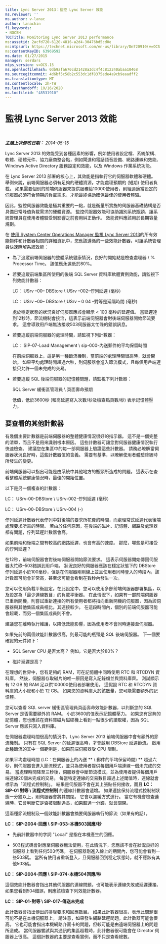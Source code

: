 ```yaml
---
title: Lync Server 2013：監控 Lync Server 效能
ms.reviewer: ''
ms.author: v-lanac
author: lanachin
f1.keywords:
- NOCSH
TOCTitle: Monitoring Lync Server 2013 performance
ms:assetid: 2acfd720-6120-4816-a2d4-30476bd5cd0e
ms:mtpsurl: https://technet.microsoft.com/en-us/library/Dn720910(v=OCS.15)
ms:contentKeyID: 63969592
ms.date: 01/27/2015
manager: serdars
mtps_version: v=OCS.15
ms.openlocfilehash: 0db9afa670cd21428a3dc4f4c812240abaa10468
ms.sourcegitcommit: 4d6bf5c58b2c553dc1df8375ede4a9cb9eaadff2
ms.translationtype: MT
ms.contentlocale: zh-TW
ms.lasthandoff: 10/16/2020
ms.locfileid: "48531910"
---
```

# <a name="monitoring-lync-server-2013-performance"></a>監視 Lync Server 2013 效能

<div data-xmlns="http://www.w3.org/1999/xhtml">

<div class="topic" data-xmlns="http://www.w3.org/1999/xhtml" data-msxsl="urn:schemas-microsoft-com:xslt" data-cs="https://msdn.microsoft.com/">

<div data-asp="https://msdn2.microsoft.com/asp">



</div>

<div id="mainSection">

<div id="mainBody">

<span> </span>

_**主題上次修改日期：** 2014-05-15_

Lync Server 2013 的效能受到各種因素的影響，例如使用者設定檔、系統架構、軟體、硬體元件、協力廠商整合點，例如閘道和電話語音設備、網路連線和效能、Windows Active Directory 服務設定和效能，以及 Windows 作業系統功能。

在 Lync Server 2013 部署的核心上，其效能是指執行它的伺服器軟體和硬體。 舉例來說，前端伺服器必須有足夠的硬體資源，才能處理預期的 (短期) 使用者負載。 如果需要個別的前端伺服器來提供服務給10000使用者，則經過適當設定的伺服器必須符合預期的負載需求，才能最終協助確保最佳的使用者體驗。

因此，監控伺服器效能是極其重要的一點，就是衡量所實施的伺服器基礎結構是否具備日常峰值負載需求的硬體資源。 監控伺服器效能可協助識別系統瓶頸，讓系統管理員在使用者體驗受到影響之前套用糾正動作。 效能資料應該用於長期容量規劃。

在 [使用 System Center Operations Manager 監視 Lync Server 2013](lync-server-2013-monitoring-lync-server-with-system-center-operations-manager.md)的所有效能物件和計數器相關的詳細資訊中，您應該遵循的一些效能計數器，可讓系統管理員快速瞭解系統效能：

  - 為了追蹤前端伺服器的整體系統健康情況，良好的開始點是檢查處理器 \\ % Processor Time。 該值應永遠低於80%。

  - 若要追蹤前端集區所使用的後端 SQL Server 資料庫軟體實例效能，請監視下列效能計數器：
    
    LC： USrv –00– DBStore \\ USrv –002–佇列延遲 (毫秒) 
    
    LC： USrv –00– DBStore \\ USrv – 0 04 –對等是延隔時間 (毫秒) 
    
    處於穩定狀態的狀況良好伺服器應該會顯示 \< 100 毫秒的延遲值。 當延遲達到12秒時，節流機制會接洽，這表示前端伺服器會對後端伺服器開始節流要求。 這會導致用戶端無法接收503伺服器太忙碌的錯誤訊息。

  - 若要追蹤前端伺服器的處理時間，請監視下列計數器：
    
    LC： SIP-07-Load Management \\ sip-000-內送郵件的平均保留時間
    
    在前端伺服器上，這是另一種節流機制，當前端的處理時間很高時，就會開始。 如果平均處理時間超過六秒，則伺服器會進入節流模式，且每個用戶端連接只允許一個未完成的交易。

  - 若要追蹤 SQL 後端伺服器的記憶體問題，請監視下列計數器：
    
    SQL Server 緩衝區管理員 \\ 頁面壽命預期
    
    低值，低於3600秒 (和高延遲寫入次數/秒及檢查點頁數/秒) 表示記憶體壓力。

<div>

## <a name="additional-counters-to-view"></a>要查看的其他計數器

有幾個主要計數器是前端伺服器的整體健康情況很好的指示器。 這不是一個完整的清單，而且不是用來識別根本原因。 這些計數器可讓您對伺服器健康情況執行快速檢查。 建議您在集區中的每一部伺服器上驗證這些計數器。 請務必瞭解當伺服器狀況良好時，這些計數器值的含義。 需要有基準，以瞭解使用者體驗降級時所發生的變更。

前端伺服器可以指出可能是由系統中其他地方的瓶頸所造成的問題。 這表示在查看整體系統健康情況時，最佳的開始位置。

以下是另一個複查的計數器：

LC： USrv-00-DBStore \\ USrv-002-佇列延遲 (毫秒) 

LC： USrv-00-DBStore \\ USrv-004 (-) 

佇列延遲計數器代表佇列中對後端的要求所花費的時間，而處理常式延遲代表後端處理要求所需的時間。 若由於任何原因，在後端的磁片、記憶體、網路及處理器都有問題，佇列延遲計數器會高。

如果前端和後端之間有較高的網路延遲，也會有高的速度。 那麼，哪些是可接受的佇列延遲？

在12秒，前端伺服器會對後端伺服器開始節流要求。 這表示伺服器開始傳回伺服器太忙碌–503錯誤到用戶端。 狀況良好的伺服器應該在穩定狀態下的 DBStore 佇列延遲小於100毫秒，但是在伺服器剛剛線上並且使用者同時登入的時段內，該計數器可能會非常高，甚至您可能會看到在數秒內發生一次。

您可以使用負載平衡設定，在此設定中，您可以使用多部前端伺服器部署集區，以及設定為「最少連線數目」的負載平衡器。 在此情況下，如果有一部前端伺服器已重新開機，則嘗試重新連接的所有使用者都將指向重新開機的伺服器，因為該伺服器與其他集區成員相比，其連接較少。 在這段時間內，個別的前端伺服器可能會超載，而另一個集區成員則不會。

建議您在離時執行維護，以降低效能影響，因為使用者不會同時連接至伺服器。

如果先前的兩個效能計數器很高，則最可能的瓶頸是 SQL 後端伺服器。 下一個要確認的元件如下：

  - SQL Server CPU 是否太高？ 例如，它是否大於80%？

  - 磁片延遲是高？

在理想的世界中，您有足夠的 RAM，可在記憶體中同時使用 RTC 和 RTCDYN 資料庫。 然後，伺服器存取磁片的唯一原因是寫入記錄檔並與資料庫齊。 測試顯示有 12 GB 的 RAM 足以供100000使用者部署使用。 這假設 RTC 和 RTCDYN 資料庫的大小總和小於 12 GB。 如果您的資料庫大於該數量，您可能需要額外的記憶體。

您可以查看 SQL server 緩衝區管理員頁面壽命效能計數器，以判斷您的 SQL Server 是否需要額外的 RAM。 小於3600的值表示記憶體壓力。 如果您有足夠的記憶體，您也應該在資料庫磁片磁碟機上看到一點很少的讀取權，因為 SQL Server 應該只寫入資料庫。

在伺服器處理時間很高的情況中，Lync Server 2013 前端伺服器中會有額外的節流機制。 只有在 SQL Server 的延遲很高時，才會啟用 DBStore 延遲節流。 啟用此種節流的其中一個範例是，如果前端伺服器受 CPU 限制。

如果平均處理時間 (LC：在伺服器上的內送 ** \\ 郵件的平均保留時間) ** 超過六秒，則伺服器會進入節流模式，並只為使用者提供每個用戶端連線一個未完成的交易。 當處理時間降至三秒後，伺服器會中斷節流模式，並為使用者提供每個用戶端連線20個未完成的交易。 每當特定連線的交易數目超過上述閾值時，連線就會標示為「流程式控制制」。 結果是伺服器不會在其上張貼任何接收，而且 **LC： SIP-01 對等 \\ 流程式控制制** 的連線計數器會遞增。 如果連接保持流程式控制制狀態一分鐘以上，則伺服器會將其關閉。 它會以遲緩方式進行。 當它有機會檢查連線時，它會判斷它是否被限制過長，如果超過一分鐘，就會關閉。

這兩種節流機制及一個效能計數器會摘要伺服器執行的節流（如果有的話）。

**LC： SIP-2004-回應 \\ SIP-053-本機503回應/秒**

  - 先前計數器中的字詞 "Local" 是指在本機產生的回應。

  - 503程式碼會對應至伺服器無法使用，在此情況下，您應該不會在狀況良好的伺服器上看到任何503代碼。 在伺服器剛進入線上的期間內，您可能會看到一些503碼。 當所有使用者重新登入，且伺服器回到穩定狀態時，就不應該有其他503碼。

**LC： SIP-2004-回應 \\ SIP-074-本機504回應/秒**

這個效能計數器會指出其他伺服器的連線問題，也可能表示連線失敗或延遲連接。 如果您看到504錯誤，則應該檢查下列效能計數器。

**LC： SIP-01-對等 \\ SIP-017-傳送未完成**

此計數器會指出傳出的排隊要求和回應數目。 如果此計數器很高，表示此問題很可能不是在本機伺服器上。 請注意，如果發生網路延遲問題，此計數器可能會很高。 它也可能會指出本機網路介面卡的問題，但較可能是由遠端伺服器上的問題所造成。 當伺服器嘗試與其通訊的集區超載時，此計數器很可能會在 Director 伺服器上很高。 這個計數器的主要是查看實例，而不只是查看總數。

</div>

</div>

<span> </span>

</div>

</div>

</div>

